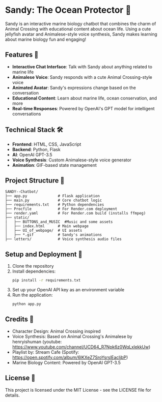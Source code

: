 # Sandy: The Ocean Protector 🌊

Sandy is an interactive marine biology chatbot that combines the charm of Animal Crossing with educational content about ocean life. Using a cute jellyfish avatar and Animalese-style voice synthesis, Sandy makes learning about marine biology fun and engaging!

## Features 🐠

- **Interactive Chat Interface**: Talk with Sandy about anything related to marine life
- **Animalese Voice**: Sandy responds with a cute Animal Crossing-style voice
- **Animated Avatar**: Sandy's expressions change based on the conversation
- **Educational Content**: Learn about marine life, ocean conservation, and more
- **Real-time Responses**: Powered by OpenAI's GPT model for intelligent conversations

## Technical Stack 🛠️

- **Frontend**: HTML, CSS, JavaScript
- **Backend**: Python, Flask
- **AI**: OpenAI GPT-3.5
- **Voice Synthesis**: Custom Animalese-style voice generator
- **Animation**: GIF-based state management

## Project Structure 📁

```
SANDY--Chatbot/
├── app.py              # Flask application
├── main.py             # Core chatbot logic
├── requirements.txt    # Python dependencies
├── Procfile            # For Render.com deployment
├── render.yaml         # For Render.com build (installs ffmpeg)
├── static/
|   ├── BUTTONS_and_MUSIC  #Music and some assets
│   ├── index.html      # Main webpage
│   ├── UI_of_webpage/  # UI assets
│   ├── *.gif           # Sandy's animations
├── letters/            # Voice synthesis audio files
```

## Setup and Deployment 🚀

1. Clone the repository
2. Install dependencies:
   ```bash
   pip install -r requirements.txt
   ```
3. Set up your OpenAI API key as an environment variable
4. Run the application:
   ```bash
   python app.py
   ```

## Credits 🙏

- Character Design: Animal Crossing inspired
- Voice Synthesis: Based on Animal Crossing's Animalese by henryishuman (youtube: https://www.youtube.com/channel/UCD64_R7Npk6z0WqLxlekkUw)
- Playlist by: Stream Cafe (Spotify: https://open.spotify.com/album/6IKXeZ7SroYsrslEacIjbP)
- Marine Biology Content: Powered by OpenAI GPT-3.5

## License 📄

This project is licensed under the MIT License - see the LICENSE file for details. 
